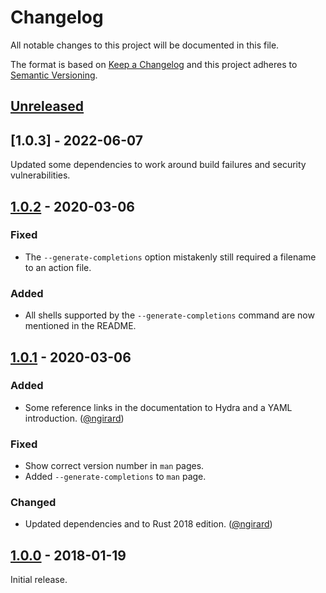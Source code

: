 # Changelog

All notable changes to this project will be documented in this file.

The format is based on [Keep a Changelog](http://keepachangelog.com/en/1.0.0/)
and this project adheres to [Semantic Versioning](http://semver.org/spec/v2.0.0.html).

## [Unreleased]

## [1.0.3] - 2022-06-07

Updated some dependencies to work around build failures and security
vulnerabilities.

## [1.0.2] - 2020-03-06

### Fixed

* The `--generate-completions` option mistakenly still required a filename to
  an action file.

### Added

* All shells supported by the `--generate-completions` command are now
  mentioned in the README.

## [1.0.1] - 2020-03-06

### Added

* Some reference links in the documentation to Hydra and a YAML introduction.
  ([@ngirard](https://github.com/ngirard))

### Fixed

* Show correct version number in `man` pages.
* Added `--generate-completions` to `man` page.

### Changed

* Updated dependencies and to Rust 2018 edition.
  ([@ngirard](https://github.com/ngirard))

## [1.0.0] - 2018-01-19

Initial release.

[Unreleased]: https://github.com/Mange/tydra/compare/v1.0.3...HEAD
[1.0.2]: https://github.com/Mange/tydra/releases/tag/v1.0.3
[1.0.2]: https://github.com/Mange/tydra/releases/tag/v1.0.2
[1.0.1]: https://github.com/Mange/tydra/releases/tag/v1.0.1
[1.0.0]: https://github.com/Mange/tydra/releases/tag/v1.0.0
